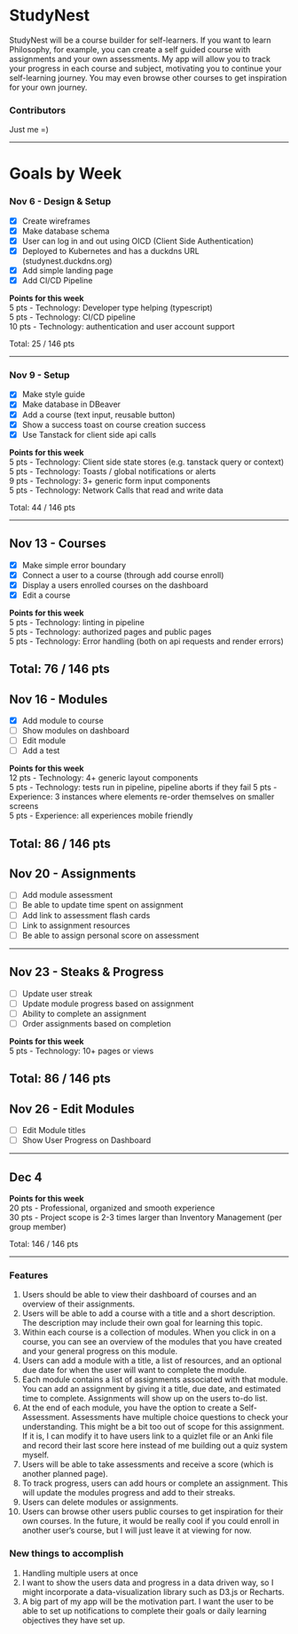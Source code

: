 # StudyNest
StudyNest will be a course builder for self-learners. If you want to learn Philosophy, for example, you can create a self guided course with assignments and your own assessments. My app will allow you to track your progress in each course and subject, motivating you to continue your self-learning journey. You may even browse other courses to get inspiration for your own journey.

### Contributors 
Just me =)  

---
# Goals by Week
### Nov 6 - Design & Setup
- [x] Create wireframes
- [x] Make database schema
- [x] User can log in and out using OICD (Client Side Authentication)
- [x] Deployed to Kubernetes and has a duckdns URL (studynest.duckdns.org)
- [x] Add simple landing page
- [x] Add CI/CD Pipeline

**Points for this week**  
5 pts - Technology: Developer type helping (typescript)  
5 pts - Technology: CI/CD pipeline  
10 pts - Technology: authentication and user account support  

Total: 25 / 146 pts
<hr />

### Nov 9 - Setup
- [x] Make style guide
- [x] Make database in DBeaver
- [x] Add a course (text input, reusable button)
- [x] Show a success toast on course creation success
- [x] Use Tanstack for client side api calls

**Points for this week**  
5 pts - Technology: Client side state stores (e.g. tanstack query or context)  
5 pts - Technology: Toasts / global notifications or alerts  
9 pts - Technology: 3+ generic form input components  
5 pts - Technology: Network Calls that read and write data

Total: 44 / 146 pts

---
## Nov 13 - Courses
- [x] Make simple error boundary
- [x] Connect a user to a course (through add course enroll)
- [x] Display a users enrolled courses on the dashboard
- [x] Edit a course

**Points for this week**  
5 pts - Technology: linting in pipeline  
5 pts - Technology: authorized pages and public pages  
5 pts - Technology: Error handling (both on api requests and render errors)  

Total: 76 / 146 pts
---
## Nov 16 - Modules
- [x] Add module to course
- [ ] Show modules on dashboard
- [ ] Edit module
- [ ] Add a test

**Points for this week**  
12 pts - Technology: 4+ generic layout components  
5 pts - Technology: tests run in pipeline, pipeline aborts if they fail
5 pts - Experience: 3 instances where elements re-order themselves on smaller screens    
5 pts - Experience: all experiences mobile friendly  

Total: 86 / 146 pts
---
## Nov 20 - Assignments
- [ ] Add module assessment
- [ ] Be able to update time spent on assignment
- [ ] Add link to assessment flash cards
- [ ] Link to assignment resources
- [ ] Be able to assign personal score on assessment

--- 
## Nov 23 - Steaks & Progress
- [ ] Update user streak
- [ ] Update module progress based on assignment
- [ ] Ability to complete an assignment
- [ ] Order assignments based on completion

**Points for this week**  
5 pts - Technology: 10+ pages or views  

Total: 86 / 146 pts
--- 
## Nov 26 - Edit Modules
- [ ] Edit Module titles
- [ ] Show User Progress on Dashboard

--- 
## Dec 4

**Points for this week**  
20 pts - Professional, organized and smooth experience  
30 pts - Project scope is 2-3 times larger than Inventory Management (per group member)  

Total: 146 / 146 pts
<hr />

### Features
1. Users should be able to view their dashboard of courses and an overview of their assignments.
2. Users will be able to add a course with a title and a short description. The description may include their own goal for learning this topic.
3. Within each course is a collection of modules. When you click in on a course, you can see an overview of the modules that you have created and your general progress on this module.
4. Users can add a module with a title, a list of resources, and an optional due date for when the user will want to complete the module.
5. Each module contains a list of assignments associated with that module. You can add an assignment by giving it a title, due date, and estimated time to complete. Assignments will show up on the users to-do list.
6. At the end of each module, you have the option to create a Self-Assessment. Assessments have multiple choice questions to check your understanding. This might be a bit too out of scope for this assignment. If it is, I can modify it to have users link to a quizlet file or an Anki file and record their last score here instead of me building out a quiz system myself.
7. Users will be able to take assessments and receive a score (which is another planned page).
8. To track progress, users can add hours or complete an assignment. This will update the modules progress and add to their streaks.
9. Users can delete modules or assignments.
10. Users can browse other users public courses to get inspiration for their own courses. In the future, it would be really cool if you could enroll in another user’s course, but I will just leave it at viewing for now.

### New things to accomplish
1. Handling multiple users at once
2. I want to show the users data and progress in a data driven way, so I might incorporate a data-visualization library such as D3.js or Recharts.
3. A big part of my app will be the motivation part. I want the user to be able to set up notifications to complete their goals or daily learning objectives they have set up. 
